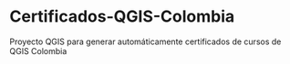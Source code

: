 # Certificados-QGIS-Colombia
Proyecto QGIS para generar automáticamente certificados de cursos de QGIS Colombia
